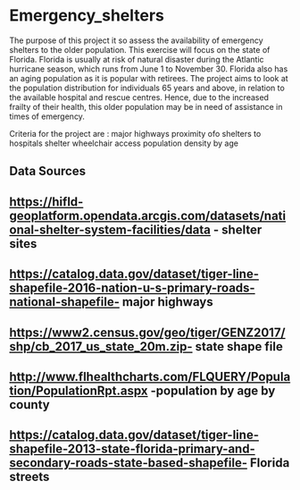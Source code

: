 # Emergency_shelters
The purpose of this project it so assess the availability of emergency shelters to the older population. This exercise will focus on the state of Florida.
Florida is usually at risk of natural disaster during the Atlantic hurricane season, which runs from June 1 to November 30.
Florida also has an aging population as it is popular with retirees. The project aims to look at the population distribution for individuals 65 years and above, in relation to the available hospital and rescue centres. 
Hence, due to the increased frailty of their health, this older population may be in need of assistance in times of emergency.

Criteria for the project are :
major highways
proximity ofo shelters to hospitals
shelter wheelchair access
population density by age

## Data Sources

## https://hifld-geoplatform.opendata.arcgis.com/datasets/national-shelter-system-facilities/data - shelter sites
## https://catalog.data.gov/dataset/tiger-line-shapefile-2016-nation-u-s-primary-roads-national-shapefile- major highways
## https://www2.census.gov/geo/tiger/GENZ2017/shp/cb_2017_us_state_20m.zip- state shape file
## http://www.flhealthcharts.com/FLQUERY/Population/PopulationRpt.aspx -population by age by county
## https://catalog.data.gov/dataset/tiger-line-shapefile-2013-state-florida-primary-and-secondary-roads-state-based-shapefile- Florida streets

